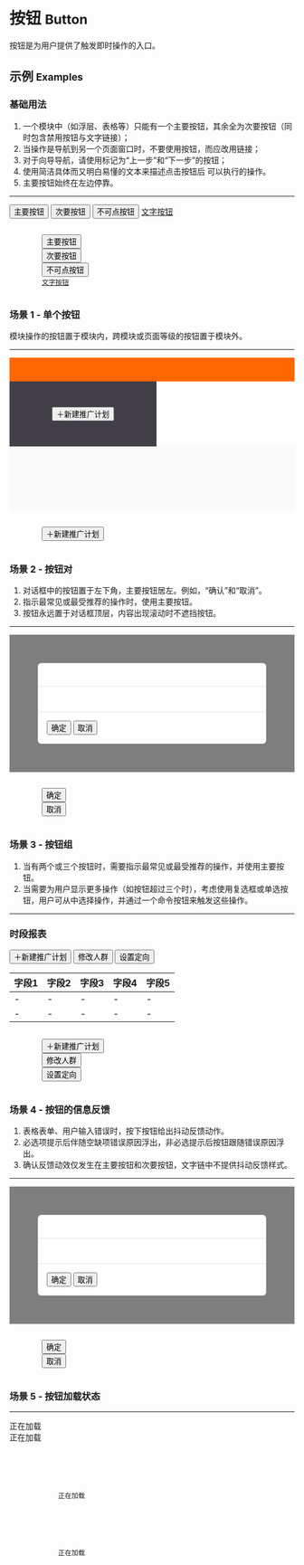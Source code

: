 # 按钮 <small>Button</small>

按钮是为用户提供了触发即时操作的入口。

## 示例 <small>Examples</small>

<div class="bs-example">
    <div class="content">
        <h3>基础用法</h3>
        <ol>
            <li>一个模块中（如浮层、表格等）只能有一个主要按钮，其余全为次要按钮（同时包含禁用按钮与文字链接）；</li>
            <li>当操作是导航到另一个页面窗口时，不要使用按钮，而应改用链接；</li>
            <li>对于向导导航，请使用标记为“上一步”和“下一步”的按钮；</li>
            <li>使用简洁具体而又明白易懂的文本来描述点击按钮后 可以执行的操作。</li>
            <li>主要按钮始终在左边停靠。</li>
        </ol>
        <hr>
        <button class="btn btn-brand mr10">主要按钮</button>
        <button class="btn mr10">次要按钮</button>
        <button class="btn btn-disabled  mr10">不可点按钮</button>
        <a href="javascript:;">文字按钮</a>
    </div>
    <pre><code class="hljs html">
        <button class="btn btn-brand mr10">主要按钮</button>
        <button class="btn mr10">次要按钮</button>
        <button class="btn btn-disabled  mr10">不可点按钮</button>
        <a href="javascript:;">文字按钮</a>
    </code></pre>
</div>

<div class="bs-example">
    <div class="content">
        <h3>场景 1 - 单个按钮</h3>
        <p>模块操作的按钮置于模块内，跨模块或页面等级的按钮置于模块外。</p>
        <hr>
        <div>
            <div style="height: 42px; background-color: #FF6600;"></div>
            <div class="ungrid-row">
                <div class="ungrid-col" style="width: 200px; padding: 45px 30px; text-align: center; vertical-align: top; background-color: #423f48;">
                    <button class="btn btn-brand">＋新建推广计划</button>
                </div>
                <div class="ungrid-col" style="padding: 50px; background-color: #fafafa;">
                    <p class="flat-text small"></p>
                    <p class="flat-text full-width"></p>
                    <p class="flat-text full-width"></p>
                    <p class="flat-text full-width"></p>
                </div>
            </div>
        </div>
    </div>
    <pre><code class="hljs html">
        <button class="btn btn-brand">＋新建推广计划</button>
    </code></pre>
</div>

<div class="bs-example">
    <div class="content">
        <h3>场景 2 - 按钮对</h3>
        <ol>
            <li>对话框中的按钮置于左下角，主要按钮居左。例如，“确认”和“取消”。</li>
            <li>指示最常见或最受推荐的操作时，使用主要按钮。</li>
            <li>按钮永远置于对话框顶层，内容出现滚动时不遮挡按钮。</li>
        </ol>
        <hr>
        <div style="padding: 50px; background-color: rgba(0,0,0,.5);">
            <div style="border-radius: 6px; border: 1px solid #e6e6e6; background-color: #FFF;">
                <div style="padding: 15px; border-bottom: 1px solid #e6e6e6;">
                    <p class="flat-text small" style="margin: 10px 0;"></p>
                </div>
                <div style="padding: 15px;">
                    <p class="flat-text full-width"></p>
                    <p class="flat-text full-width"></p>
                </div>
                <div style="padding: 15px; border-top: 1px solid #e6e6e6;">
                    <button class="btn btn-brand mr10">确定</button>
                    <button class="btn mr10">取消</button>
                </div>
            </div>
        </div>
    </div>
    <pre><code class="hljs html">
        <button class="btn btn-brand mr10">确定</button>
        <button class="btn mr10">取消</button>
    </code></pre>
</div>

<div class="bs-example">
    <div class="content">
        <h3>场景 3 - 按钮组</h3>
        <ol>
            <li>当有两个或三个按钮时，需要指示最常见或最受推荐的操作，并使用主要按钮。</li>
            <li>当需要为用户显示更多操作（如按钮超过三个时），考虑使用复选框或单选按钮，用户可从中选择操作，并通过一个命令按钮来触发这些操作。 </li>
        </ol>
        <hr>
        <div>
            <h3>时段报表</h3>
            <div class="mb10">
                <button class="btn btn-brand mr10">＋新建推广计划</button>
                <button class="btn mr10">修改人群</button>
                <button class="btn mr10">设置定向</button>
            </div>
            <div>
                <table class="table table-hover">
                    <thead>
                        <tr>
                            <th>字段1</th>
                            <th>字段2</th>
                            <th>字段3</th>
                            <th>字段4</th>
                            <th>字段5</th>
                        </tr>
                    </thead>
                    <tbody>
                        <tr><td>-</td><td>-</td><td>-</td><td>-</td><td>-</td></tr>
                        <tr><td>-</td><td>-</td><td>-</td><td>-</td><td>-</td></tr>
                    </tbody>
                </table>
            </div>
        </div>
    </div>
    <pre><code class="hljs html">
        <button class="btn btn-brand mr10">＋新建推广计划</button>
        <button class="btn mr10">修改人群</button>
        <button class="btn mr10">设置定向</button>
    </code></pre>
</div>


<div class="bs-example">
    <div class="content">
        <h3>场景 4 - 按钮的信息反馈</h3>
        <ol>
            <li>表格表单、用户输入错误时，按下按钮给出抖动反馈动作。</li>
            <li>必选项提示后伴随空缺项错误原因浮出，非必选提示后按钮跟随错误原因浮出。</li>
            <li>确认反馈动效仅发生在主要按钮和次要按钮，文字链中不提供抖动反馈样式。</li>
        </ol>
        <hr>
        <div style="padding: 50px; background-color: rgba(0,0,0,.5);">
            <div style="border-radius: 6px; border: 1px solid #e6e6e6; background-color: #FFF;">
                <div style="padding: 15px; border-bottom: 1px solid #e6e6e6;">
                    <p class="flat-text small" style="margin: 10px 0;"></p>
                </div>
                <div style="padding: 15px;">
                    <p class="flat-text full-width"></p>
                    <p class="flat-text full-width"></p>
                </div>
                <div style="padding: 15px; border-top: 1px solid #e6e6e6;">
                    <button class="btn btn-brand mr10 animated infinite ani-shake">确定</button>
                    <button class="btn mr10">取消</button>
                </div>
            </div>
        </div>
    </div>
    <pre><code class="hljs html">
        <button class="btn btn-brand mr10 animated infinite ani-shake">确定</button>
        <button class="btn mr10">取消</button>
    </code></pre>
</div>

<div class="bs-example">
    <div class="content">
        <h3>场景 5 - 按钮加载状态</h3>
        <ol></ol>
        <hr>
        <div>
            <div class="btn btn-brand btn-progress mr10">
                <div class="btn-progress-bar animated infinite ani-progressbar"></div>
                <span>正在加载</span>
            </div>
            <div class="btn btn-progress mr10">
                <div class="btn-progress-bar animated infinite ani-progressbar"></div>
                <span>正在加载</span>
            </div>
        </div>
    </div>
    <pre><code class="hljs html">
        <div class="btn btn-brand btn-progress mr10">
            <div class="btn-progress-bar animated infinite ani-progressbar"></div>
            <span>正在加载</span>
        </div>
        <div class="btn btn-progress mr10">
            <div class="btn-progress-bar animated infinite ani-progressbar"></div>
            <span>正在加载</span>
        </div>
    </code></pre>
</div>

